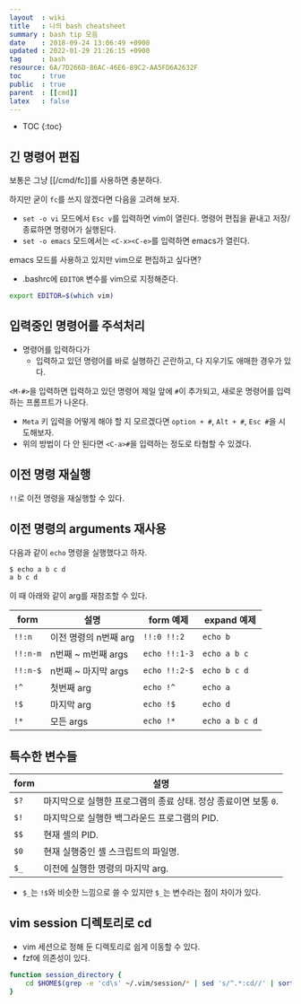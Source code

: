 ```yaml
---
layout  : wiki
title   : 나의 bash cheatsheet
summary : bash tip 모음
date    : 2018-09-24 13:06:49 +0900
updated : 2022-01-29 21:26:15 +0900
tag     : bash
resource: 6A/7D266D-86AC-46E6-89C2-AA5FD6A2632F
toc     : true
public  : true
parent  : [[cmd]]
latex   : false
---
```

* TOC
{:toc}

## 긴 명령어 편집

보통은 그냥 [[/cmd/fc]]를 사용하면 충분하다.

하지만 굳이 `fc`를 쓰지 않겠다면 다음을 고려해 보자.

* `set -o vi` 모드에서 `Esc v`를 입력하면 vim이 열린다. 명령어 편집을 끝내고 저장/종료하면 명령어가 실행된다.
* `set -o emacs` 모드에서는 `<C-x><C-e>`를 입력하면 emacs가 열린다.

emacs 모드를 사용하고 있지만 vim으로 편집하고 싶다면?

* .bashrc에 `EDITOR` 변수를 vim으로 지정해준다.

```sh
export EDITOR=$(which vim)
```

## 입력중인 명령어를 주석처리

* 명령어를 입력하다가
    * 입력하고 있던 명령어를 바로 실행하긴 곤란하고, 다 지우기도 애매한 경우가 있다.

`<M-#>`을 입력하면 입력하고 있던 명령어 제일 앞에 `#`이 추가되고, 새로운 명령어를 입력하는 프롬프트가 나온다.

* `Meta` 키 입력을 어떻게 해야 할 지 모르겠다면 `option + #`, `Alt + #`, `Esc #`을 시도해보자.
* 위의 방법이 다 안 된다면 `<C-a>#`을 입력하는 정도로 타협할 수 있겠다.

## 이전 명령 재실행

`!!`로 이전 명령을 재실행할 수 있다.

## 이전 명령의 arguments 재사용

다음과 같이 `echo` 명령을 실행했다고 하자.

```sh
$ echo a b c d
a b c d
```

이 때 아래와 같이 arg를 재참조할 수 있다.

| form     | 설명                  | form 예제     | expand 예제     |
|----------|-----------------------|---------------|-----------------|
| `!!:n`   | 이전 명령의 n번째 arg | `!!:0 !!:2`   | `echo b`        |
| `!!:n-m` | n번째 ~ m번째 args    | `echo !!:1-3` | `echo a b c`    |
| `!!:n-$` | n번째 ~ 마지막 args   | `echo !!:2-$` | `echo b c d`    |
| `!^`     | 첫번째 arg            | `echo !^`     | `echo a`        |
| `!$`     | 마지막 arg            | `echo !$`     | `echo d`        |
| `!*`     | 모든 args             | `echo !*`     | `echo a b c d`  |

## 특수한 변수들

| form | 설명                                                            |
|------|-----------------------------------------------------------------|
| `$?` | 마지막으로 실행한 프로그램의 종료 상태. 정상 종료이면 보통 `0`. |
| `$!` | 마지막으로 실행한 백그라운드 프로그램의 PID.                    |
| `$$` | 현재 셸의 PID.                                                  |
| `$0` | 현재 실행중인 셸 스크립트의 파일명.                             |
| `$_` | 이전에 실행한 명령의 마지막 arg.                                |

- `$_`는 `!$`와 비슷한 느낌으로 쓸 수 있지만 `$_`는 변수라는 점이 차이가 있다.

## vim session 디렉토리로 cd

* vim 세션으로 정해 둔 디렉토리로 쉽게 이동할 수 있다.
* fzf에 의존성이 있다.

```sh
function session_directory {
    cd $HOME$(grep -e 'cd\s' ~/.vim/session/* | sed 's/^.*:cd//' | sort | fzf | sed 's/ ~//')
}
```


